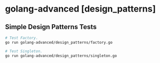 # golang-advanced [design_patterns]

## Simple Design Patterns Tests

```sh
# Test Factory.
go run golang-advanced/design_patterns/factory.go

# Test Singleton.
go run golang-advanced/design_patterns/singleton.go
```
